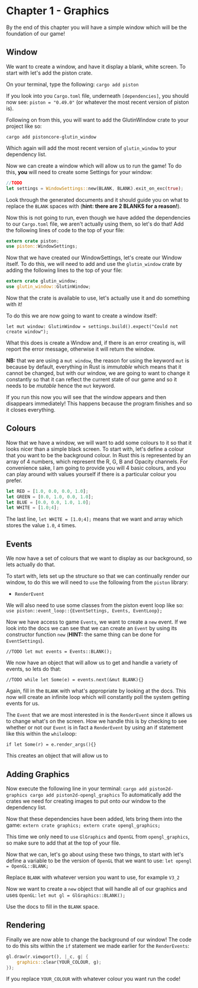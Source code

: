 # Chapter 1 - Graphics  #

By the end of this chapter you will have a simple window which will be the
foundation of our game!

## Window  ##
We want to create a window, and have it display a blank, white screen. To start
with let's add the piston crate.

On your terminal, type the following:
`cargo add piston`

If you look into you `Cargo.toml` file, underneath `[dependencies]`, you should
now see: `piston = "0.49.0"` (or whatever the most recent version of piston
is).

Following on from this, you will want to add the GlutinWindow crate to your
project like so:

`cargo add pistoncore-glutin_window`

Which again will add the most recent version of `glutin_window` to your
dependency list.

Now we can create a window which will allow us to run the game!
To do this, **you** will need to create some Settings for your window:

``` rust
//TODO
let settings = WindowSettings::new(BLANK, BLANK).exit_on_exc(true);
```
Look through the generated documents and it should guide you on what to replace
the `BLANK` spaces with (**hint: there are 2 BLANKS for a reason!**).

Now this is not going to run, even though we have added the dependencies to our
`Cargo.toml` file, we aren't actually using them, so let's do that!
Add the following lines of code to the top of your file:

``` rust
extern crate piston;
use piston::WindowSettings;
```

Now that we have created our WindowSettings, let's create our Window itself.
To do this, we will need to add and use the `glutin_window` crate by adding the
following lines to the top of your file:

``` rust
extern crate glutin_window;
use glutin_window::GlutinWindow;
```

Now that the crate is available to use, let's actually use it and do something
with it!

To do this we are now going to want to create a window itself:

`let mut window: GlutinWindow = settings.build().expect("Could not create window");`

What this does is create a Window and, if there is an error creating is, will
report the error message, otherwise it will return the window.

**NB:** that we are using a `mut window`, the reason for using the keyword `mut`
is because by default, everything in Rust is *immutable* which means that it
cannot be changed, but with our window, we are going to want to change it
constantly so that it can reflect the current state of our game and so it needs
to be *mutable* hence the `mut` keyword.

If you run this now you will see that the window appears and then disappears
immediately! This happens because the program finishes and so it closes
everything.

## Colours  ##
Now that we have a window, we will want to add some colours to it so that it
looks nicer than a simple black screen. To start with, let's define a colour
that you want to be the background colour. In Rust this is represented by
an array of 4 numbers, which represent the R, G, B and Opacity channels.
For convenience sake, I am going to provide you will 4 basic colours, and you
can play around with values yourself if there is a particular colour you
prefer.

``` rust
let RED = [1.0, 0.0, 0.0, 1.0];
let GREEN = [0.0, 1.0, 0.0, 1.0];
let BLUE = [0.0, 0.0, 1.0, 1.0];
let WHITE = [1.0;4];
```


The last line, `let WHITE = [1.0;4];` means that we want and array which stores the
value `1.0`, `4` times.

## Events ##
We now have a set of colours that we want to display as our background, so lets
actually do that.

To start with, lets set up the structure so that we can continually render our
window, to do this we will need to `use` the following from the `piston`
library:
+ `RenderEvent`

We will also need to use some classes from the piston event loop like so:
`use piston::event_loop::{EventSettings, Events, EventLoop};`

Now we have access to game `Events`, we want to create a `new` event. If we
look into the docs we can see that we can create an `Event` by using its
constructor function `new` (**HINT:** the same thing can be done for
`EventSettings`).

`//TODO
let mut events = Events::BLANK();`

We now have an object that will allow us to get and handle a variety of events,
so lets do that:

`//TODO
while let Some(e) = events.next(&mut BLANK){}`

Again, fill in the `BLANK` with what's appropriate by looking at the docs.
This now will create an infinite loop which will constantly poll the system
getting events for us.

The `Event` that we are most interested in is the `RenderEvent` since it allows
us to change what's on the screen.
How we handle this is by checking to see whether or not our `Event` is in fact
a `RenderEvent` by using an if statement like this within the `while`loop:

`if let Some(r) = e.render_args(){}`

This creates an object that will allow us to

## Adding Graphics ##

Now execute the following line in your terminal:
`cargo add piston2d-graphics
cargo add piston2d-opengl_graphics`
To automatically add the crates we need for creating images to put onto our
window to the dependency list.

Now that these dependencies have been added, lets bring them into the game:
`extern crate graphics;
extern crate opengl_graphics;`

This time we only need to `use` `GlGraphics` and `OpenGL` from
`opengl_graphics`, so make sure to add that at the top of your file.

Now that we can, let's go about using these two things, to start with let's
define a variable to be the version of `OpenGL` that we want to use:
`let opengl = OpenGL::BLANK;`

Replace `BLANK` with whatever version you want to use, for example `V3_2`

Now we want to create a `new` object that will handle all of our graphics and uses
`OpenGL`:
`let mut gl = GlGraphics::BLANK();`

Use the docs to fill in the `BLANK` space.

## Rendering ##

Finally we are now able to change the background of our window! The code to do
this sits within the `if` statement we made earlier for the `RenderEvents`:

``` rust
gl.draw(r.viewport(), |_c, g| {
    graphics::clear(YOUR_COLOUR, g);
});
```

If you replace `YOUR_COLOUR` with whatever colour you want run the code!
